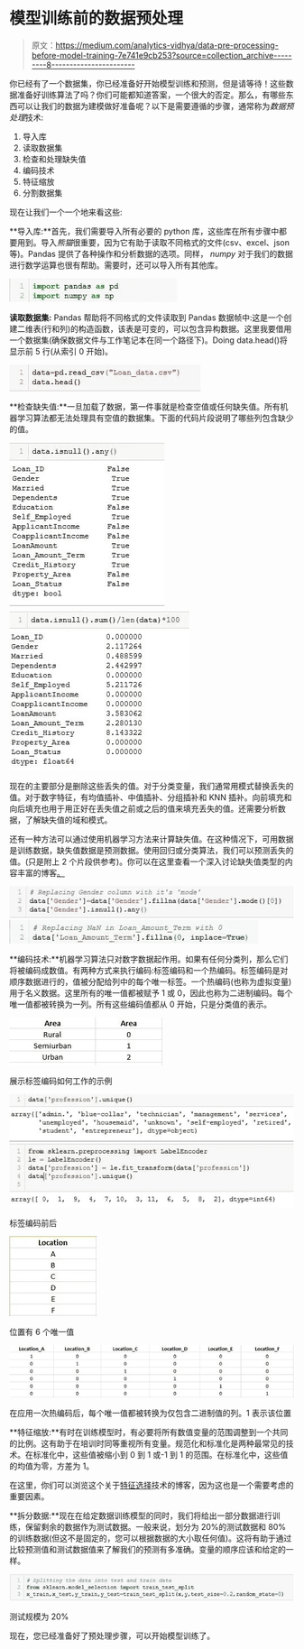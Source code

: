 # 模型训练前的数据预处理

> 原文：<https://medium.com/analytics-vidhya/data-pre-processing-before-model-training-7e741e9cb253?source=collection_archive---------8----------------------->

你已经有了一个数据集，你已经准备好开始模型训练和预测，但是请等待！这些数据准备好训练算法了吗？你们可能都知道答案，一个很大的否定。那么，有哪些东西可以让我们的数据为建模做好准备呢？以下是需要遵循的步骤，通常称为*数据预处理*技术:

1.  导入库
2.  读取数据集
3.  检查和处理缺失值
4.  编码技术
5.  特征缩放
6.  分割数据集

现在让我们一个一个地来看这些:

**导入库:**首先，我们需要导入所有必要的 python 库，这些库在所有步骤中都要用到。导入*熊猫*很重要，因为它有助于读取不同格式的文件(csv、excel、json 等)。Pandas 提供了各种操作和分析数据的选项。同样， *numpy* 对于我们的数据进行数学运算也很有帮助。需要时，还可以导入所有其他库。

![](img/27012c1bcf77f7929da742ad995e9e5b.png)

**读取数据集:** Pandas 帮助将不同格式的文件读取到 Pandas 数据帧中:这是一个创建二维表(行和列)的构造函数，该表是可变的，可以包含异构数据。这里我要借用一个数据集(确保数据文件与工作笔记本在同一个路径下)。Doing data.head()将显示前 5 行(从索引 0 开始)。

![](img/06071e5f1403495374a03ca1c5508a11.png)

**检查缺失值:**一旦加载了数据，第一件事就是检查空值或任何缺失值。所有机器学习算法都无法处理具有空值的数据集。下面的代码片段说明了哪些列包含缺少的值。

![](img/0d2160ad4f0fea3eb3d6245c7a05c0cc.png)![](img/53b5790626f0e57cba91cb8a21ddc642.png)

现在的主要部分是删除这些丢失的值。对于分类变量，我们通常用模式替换丢失的值。对于数字特征，有均值插补、中值插补、分组插补和 KNN 插补。向前填充和向后填充也用于用正好在丢失值之前或之后的值来填充丢失的值。还需要分析数据，了解缺失值的域和模式。

还有一种方法可以通过使用机器学习方法来计算缺失值。在这种情况下，可用数据是训练数据，缺失值数据是预测数据。使用回归或分类算法，我们可以预测丢失的值。(只是附上 2 个片段供参考)。你可以在这里查看一个深入讨论缺失值类型的内容丰富的博客[。](/@dikshabellani.2803/handling-missing-values-bb8b549364cc?sk=e8e564953e9039429d1715d23acb8315)

![](img/278a55e4a3fb088e323205e8a9f978c3.png)![](img/180b0360e4769f45acd7abed04bb7a93.png)

**编码技术:**机器学习算法只对数字数据起作用。如果有任何分类列，那么它们将被编码成数值。有两种方式来执行编码:标签编码和一个热编码。标签编码是对顺序数据进行的，值被分配给列中的每个唯一标签。一个热编码(也称为虚拟变量)用于名义数据。这里所有的唯一值都被赋予 1 或 0，因此也称为二进制编码。每个唯一值都被转换为一列。所有这些编码值都从 0 开始，只是分类值的表示。

![](img/075c1698d3bbb3f51c0159cf512767d8.png)

展示标签编码如何工作的示例

![](img/801040ffeaf2771fda8d5815c1071de8.png)

标签编码前后

![](img/ecdc233cfa8694a51a7a8efbdf54f649.png)

位置有 6 个唯一值

![](img/44eb8a5c8ae5d7a5137ef46176be7880.png)

在应用一次热编码后，每个唯一值都被转换为仅包含二进制值的列。1 表示该位置

**特征缩放:**有时在训练模型时，有必要将所有数值变量的范围调整到一个共同的比例。这有助于在培训时同等重视所有变量。规范化和标准化是两种最常见的技术。在标准化中，这些值被缩小到 0 到 1 或-1 到 1 的范围。在标准化中，这些值的均值为零，方差为 1。

在这里，你们可以浏览这个关于[特征选择](/@nishant.shah0209/feature-selection-techniques-1a99e61da222)技术的博客，因为这也是一个需要考虑的重要因素。

**拆分数据:**现在在给定数据训练模型的同时，我们将给出一部分数据进行训练，保留剩余的数据作为测试数据。一般来说，划分为 20%的测试数据和 80%的训练数据(但这不是固定的，您可以根据数据的大小取任何值)。这将有助于通过比较预测值和测试数据值来了解我们的预测有多准确。变量的顺序应该和给定的一样。

![](img/319a95eef4be083c8d7437c0c1f16041.png)

测试规模为 20%

现在，您已经准备好了预处理步骤，可以开始模型训练了。